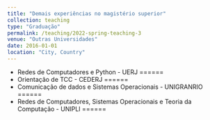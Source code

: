 ```yaml
---
title: "Demais experiências no magistério superior"
collection: teaching
type: "Graduação"
permalink: /teaching/2022-spring-teaching-3
venue: "Outras Universidades"
date: 2016-01-01
location: "City, Country"
---
```

- Redes de Computadores e Python - UERJ
======
- Orientação de TCC - CEDERJ
======
- Comunicação de dados e Sistemas Operacionais - UNIGRANRIO
======
- Redes de Computadores, Sistemas Operacionais e Teoria da Computação - UNIPLI
======